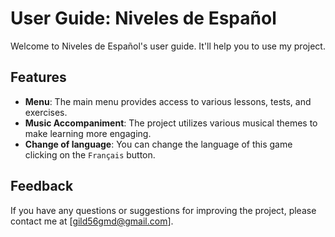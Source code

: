 # User Guide: Niveles de Español

Welcome to Niveles de Español's user guide. It'll help you to use my project.

## Features

* **Menu**: The main menu provides access to various lessons, tests, and exercises.
* **Music Accompaniment**: The project utilizes various musical themes to make learning more engaging.
* **Change of language**: You can change the language of this game clicking on the `Français` button.

## Feedback

If you have any questions or suggestions for improving the project, please contact me at [gild56gmd@gmail.com].